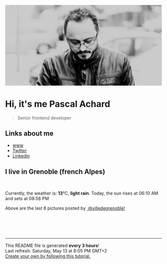 ![Pascal Achard](./images/photo-pascal-achard.jpg)
# Hi, it's me Pascal Achard
> Senior frontend developer

## Links about me
- [www](https://www.pascal-achard.com)
- [Twitter](https://twitter.com/botmaster)
- [Linkedin](http://www.linkedin.com/in/pascal-achard)


## I live in Grenoble (french Alpes)
<img src="https://openweathermap.org/img/wn/10d@2x.png" alt="">

Currently, the weather is: **13**°C, **light rain**.
Today, the sun rises at 06:10 AM and sets at 08:56 PM

Above are the last 8 pictures posted by <a href="https://www.instagram.com/villedegrenoble/" target="_blank"><img alt="" src="https://upload.wikimedia.org/wikipedia/commons/thumb/e/e7/Instagram_logo_2016.svg/1024px-Instagram_logo_2016.svg.png" width="20"/> @villedegrenoble!</a>

<p style="display: flex; flex-wrap: wrap; gap: 20px;">
        <img src="https://cdn1.picuki.com/hosted-by-instagram/q/0exhNuNYnjBcaS3SYdxKjf8F2vJ1Wg9SZ60STLepjSVmIR1vLHOapZA0mpCl6yRxIwVgFDeSYzxk4YIpWV9VAz14O0DeSLCJTDtd6qmZUOrN0DNi9pVhkbs9L3IeZnWq9sIlXAmYdSgIGaYDG7uo%7C%7CesJ+fjrcjcFrjOMNbRKmDdttdCwFahlza4lsfe4kx2xu5xncG114WNxahlw5OLUqQUCSKnjMcF6saR5UvoPjsBRpr2gmCG2GGM5b295BTGS9IjOkqg8iyDXdzQspjD3Fu8EIU8hjl246iADmqEJjZXwMrRU+MYHnfCCe09BWmhm+jVBocW+xzTsSUGI%7C%7CgVRwGKOlf7kNPEu+8WgGtKbd%7C%7CbFwg32b+DSK7BEBGkDMfTQBmjeE8elJutgg4JWCPx20AuB+iiRWZLYxAQ3CzAX1WDdWLYnGqjb+6GnzWTZhmDWpgNqws4=.jpeg" alt="" width="200"/>
        <img src="https://cdn1.picuki.com/hosted-by-instagram/q/0exhNuNYnjBcaS3SYdxKjf8F2vJ1WgxSZ60STLepjSVmIR1vLHOapZA0mpCj4yRwKwVlASuRYzxk4okvV1pRCz17OUbWQbGATDtV7aSYUejN1DVh9ZdpkrcxL3UabHSm88QqXQmYdSgIGaYDG7uo%7C%7CesJ%7C%7CPnucjcFrjOMNbRKmDdttdCwFahlza4lsfe4kx2xu5xncG114WNxahlw5OLUqQUCSKnjMcF6saR5UvoPjsBRpr6gmCG2GGM5b295BTGS9IjOkqg8iyDXdzQspjD3Eu8EIU8hjl246gEhlsE+krHyMJt6+MZhlLTYaDBBWmhm+jVBocW+xzTvSUGI%7C%7CgVRwGKOlf7kNPEu+8WgGtKbdv3q1CXwY+PkBu0dSHsbGdTzckvodKWCMcNbt4B+F+Bh%7C%7CGmh0gqoZaDi3jI3CzAX1WDdXbAoEKzb+6GnzWTZhmDWpgNqws4=.jpeg" alt="" width="200"/>
        <img src="https://cdn1.picuki.com/hosted-by-instagram/q/0exhNuNYnjBcaS3SYdxKjf8F2vJ1WgxSZ60STLepjSVmIR1vLHOapZA0mpCl6yRxIwVgFDeSYzxk4Y4jWVlXCz17PkHfS7yPSztU76iZVevN0jBv8JVjnbgzL3UZbHat%7C%7CsstXQmYdSgIGaYDG7uo%7C%7CesJ+fjrcjcFrjOMNbRKmDdttdCwFahlza4lsfe4kx2xu5xncG114WNxahlw5OLUqQUCSKnjMcF6saR5UvoPjsBRpr6gmCG2GGM5b295BTGS9IjOkqg8iyDXdzQspjD3Fe8EIU8hjl246hw+gaAlvrGLBZ05+MZ1k%7C%7CHvfl9BWmhm+jVBocW+xzTsSUGI%7C%7CgVRwGKOlf7kNPEu+8WgGtKbdOj8xAzVSZuIQ5NDXkI7TaSEBQ7VGMaaEJ4Oua98N%7C%7Cxk4FKR8i2abKPz9wQ3CzAX1WDdWMBUYqTb+6GnzWTZhmDWpgNqws4=.jpeg" alt="" width="200"/>
        <img src="https://cdn1.picuki.com/hosted-by-instagram/q/0exhNuNYnjBcaS3SYdxKjf8F2vJ1WgxSZ60STLepjSVmIR1vLHOapZA0mpCl6yRxIwVgFDeSYzxk4ossV11WCD17OUzeS7WLTj9Q76SQUevN1Tdi9ZVml7k8LHQdbHCm8cIqXQmYdSgIGaYDG7uo+qhT5aGuO1lQpTb9d7JGmC4E5ZObS6olhMF4pJ2Jg3Tt%7C%7C9kiJzJE5m4vMAQrptqO52tEX%7C%7CD+O8BnsaBwVLYBxMQK5qnRlSaHEmw+Jj8vR3agtIj+kOYA2A3bXgQd8U2AFpkaDnRH2FKprzF3t4gj1aSNBdxuiekZkIH2bSAEXG428Fk71pu1ynOdV0Gv%7C%7CXtg0DXdmp23UOsOr5jiB+LEBPz4%7C%7CxbqSovwPbZlUE5fIeb3SljoFfGnDekfmY4SSqwYgn%7C%7Ck1lH7S7734wB4AGgShTDaXpA=.jpeg" alt="" width="200"/>
        <img src="https://cdn1.picuki.com/hosted-by-instagram/q/0exhNuNYnjBcaS3SYdxKjf8F2vJ1Wg9SZ60STLepjSVmIR1vLHOapZA0mpCj4yRwKwVlASuRYzxk4Y4pWF5XCz1%7C%7COUbWS7WMTz9W7a+RVOjN0TJu9ZVokLw1KnUZbHGq88MlVQmYdSgIGaYDG7uo%7C%7CesJ+vrucjMBpi2XMLQT9zJBpY6uSKVKz8B1pJ2Jg3Tt%7C%7C9kiJzJE5m4vMAQrptqO52hEX%7C%7CD+O8BnsaBwVLYBxMQK5qnRlSaHEmw+Jj8uQHagtIj+kOYA2A3iSyQzrGula6QKDnRGtHDjmgZ3t4gj1aSNBdxuiekakIH2bSAEXG428Fk71pu1ynOdV0Gv%7C%7CmRZ+lHg9qKzStYo%7C%7C5nIC%7C%7CGpb8m92y3sOOb2PaloflgZUdvRbHHeOcq%7C%7CK%7C%7CkfmY4SSqwYhgiTqFL7S7734wB4AGgShTDaXpA=.jpeg" alt="" width="200"/>
        <img src="https://cdn1.picuki.com/hosted-by-instagram/q/0exhNuNYnjBcaS3SYdxKjf8F2vJ1WgxSZ60STLepjSVmIR1vLHOapZA0mpCl6yRxIwVgFDeSYzxk4YsuUllSCT18P0XcSb2KSDdR7KWcV+3N2zBl9J5klbY0JXUfYnWu9sUkUAmYdSgIGaYDG7uo%7C%7CesJ+fjrcjcFrjOMNbRKmDdttdCwFahlza4lsfe4kx2xu5xncG114WNxahlw5OLUqQUCSKnjMcF6saR5UvoPjsBRpr6gmCG2GGM5b295BTGS9IjOkqg8iyDXdzQspjD3H+8EIU8hjl246gR8nqo2uqurG4N6+MZ1i7iCHCtBWmhm+jVBocW+xzTsSUGI%7C%7CgVRwGKOlf7kNPEu+8WgGtKbd9Ho6QfBTbfwAYlpbiw9I+3PZ2DOF+OGDslXoYpIOcxLhUu%7C%7C5BOsZrSg1DI3CzAX1WDdWMtSZazb+6GnzWTZhmDWpgNqws4=.jpeg" alt="" width="200"/>
        <img src="https://cdn1.picuki.com/hosted-by-instagram/q/0exhNuNYnjBcaS3SYdxKjf8F2vJ1Wg5SZ60STLepjSVmIR1vLHOapZA0mpCl6yRxIwVgFDeSYzxk4YovUFxYAj1zOUHYTbWISzpd66qYUevN0j1v8Zdhk7Y9JX0ZZnWu9sAsVwmYdSgIGaYDG7uo%7C%7CeoU%7C%7CeXucj4Epi2aNbQT9zJBpY6uSKVKz8B13bHR1Bv9vdBhYgJE8VQpMBQ7odLUvj8ESLnzNskg6PI5RbMCg8kW%7C%7C+7piSS1X24ldihBGTOguYrVwr9T02XXejYH9GmkGo0IKm4p1UCVny4Yk7QRiaKVM4or3Po17IH4fTcED3tKhjVPsdK+lCGQPy38mUxanjCD%7C%7CZK3Vv8wnpbIJ%7C%7Cixc+%7C%7CKmTmTQaX4PvZIDFc%7C%7CFMT8emr7K8C7Hc9sj6dcT6B6xEnz%7C%7CwPgIuSijzdSJxYMvDqIM4F5R6DFwqv1oHU=.jpeg" alt="" width="200"/>
        <img src="https://cdn1.picuki.com/hosted-by-instagram/q/0exhNuNYnjBcaS3SYdxKjf8F2vJ1Wg9SZ60STLepjSVmIR1vLHOapZA0mpCj4yRwKwVlASuRYzxk4I4uVF1ZCz18PkPeS72KTT1T6qucXerN1TJl9JRonL82LHUZYXCm%7C%7C8MrUAmYdSgIGaYDG7uo%7C%7CesJ+vrucjMBpi2XMLQT9zJBpY6uSKVKz8B1pJ2Jg3Tt%7C%7C9kiJzJE5m4vMAQrptqO52hEX%7C%7CD+O8BnsaBwVLYBxMQK5qnRlSaHEmw+Jj8uRHagtIj+kOYA2CzFIBgJ%7C%7CziUH7EKDnRTtVvo4U93t4gj1aSNBdxuiekakIH2bSAEXG428Fk71pu1ynOdV0Gv%7C%7ChNxzVjim4aOfc83sITJEPfQVIrg%7C%7Cx7kZ+nMALdCD2whDq7ZW2%7C%7CUEd6cDc8fmY4SSqwYhgqXoiL7S7734wB4AGgShTDaXpA=.jpeg" alt="" width="200"/>
</p>

------------
<p>This README file is generated <b>every 3 hours</b>!
    <br />Last refresh: Saturday, May 13 at 8:05 PM GMT+2
    <br /><a href="https://medium.com/@th.guibert/how-to-create-a-self-updating-readme-md-for-your-github-profile-f8b05744ca91">Create your own by following this tutorial.</a>
</p>
<p><a href="https://github.com/botmaster/botmaster/actions/workflows/main.yaml"><img alt="" src="https://github.com/botmaster/botmaster/actions/workflows/main.yaml/badge.svg" /></a></p>

